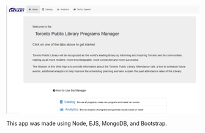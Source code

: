 ![landing page](https://raw.githubusercontent.com/peterj35/Toronto-Public-Library-App/master/public/images/landing.png)

This app was made using Node, EJS, MongoDB, and Bootstrap.